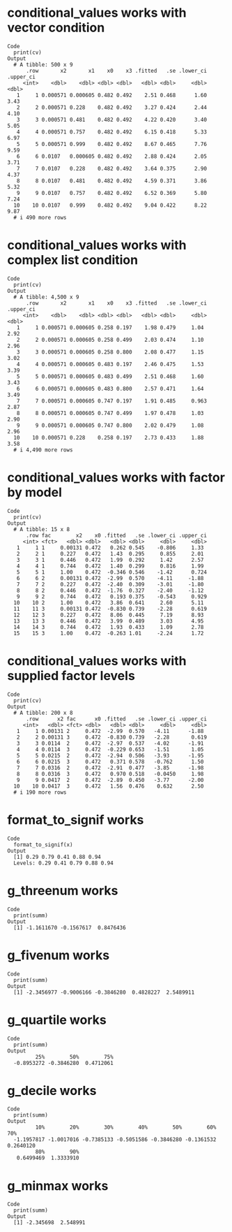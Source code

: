 # conditional_values works with vector condition

    Code
      print(cv)
    Output
      # A tibble: 500 x 9
          .row       x2       x1    x0    x3 .fitted   .se .lower_ci .upper_ci
         <int>    <dbl>    <dbl> <dbl> <dbl>   <dbl> <dbl>     <dbl>     <dbl>
       1     1 0.000571 0.000605 0.482 0.492    2.51 0.468      1.60      3.43
       2     2 0.000571 0.228    0.482 0.492    3.27 0.424      2.44      4.10
       3     3 0.000571 0.481    0.482 0.492    4.22 0.420      3.40      5.05
       4     4 0.000571 0.757    0.482 0.492    6.15 0.418      5.33      6.97
       5     5 0.000571 0.999    0.482 0.492    8.67 0.465      7.76      9.59
       6     6 0.0107   0.000605 0.482 0.492    2.88 0.424      2.05      3.71
       7     7 0.0107   0.228    0.482 0.492    3.64 0.375      2.90      4.37
       8     8 0.0107   0.481    0.482 0.492    4.59 0.371      3.86      5.32
       9     9 0.0107   0.757    0.482 0.492    6.52 0.369      5.80      7.24
      10    10 0.0107   0.999    0.482 0.492    9.04 0.422      8.22      9.87
      # i 490 more rows

# conditional_values works with complex list condition

    Code
      print(cv)
    Output
      # A tibble: 4,500 x 9
          .row       x2       x1    x0    x3 .fitted   .se .lower_ci .upper_ci
         <int>    <dbl>    <dbl> <dbl> <dbl>   <dbl> <dbl>     <dbl>     <dbl>
       1     1 0.000571 0.000605 0.258 0.197    1.98 0.479     1.04       2.92
       2     2 0.000571 0.000605 0.258 0.499    2.03 0.474     1.10       2.96
       3     3 0.000571 0.000605 0.258 0.800    2.08 0.477     1.15       3.02
       4     4 0.000571 0.000605 0.483 0.197    2.46 0.475     1.53       3.39
       5     5 0.000571 0.000605 0.483 0.499    2.51 0.468     1.60       3.43
       6     6 0.000571 0.000605 0.483 0.800    2.57 0.471     1.64       3.49
       7     7 0.000571 0.000605 0.747 0.197    1.91 0.485     0.963      2.87
       8     8 0.000571 0.000605 0.747 0.499    1.97 0.478     1.03       2.90
       9     9 0.000571 0.000605 0.747 0.800    2.02 0.479     1.08       2.96
      10    10 0.000571 0.228    0.258 0.197    2.73 0.433     1.88       3.58
      # i 4,490 more rows

# conditional_values works with factor by model

    Code
      print(cv)
    Output
      # A tibble: 15 x 8
          .row fac        x2    x0 .fitted   .se .lower_ci .upper_ci
         <int> <fct>   <dbl> <dbl>   <dbl> <dbl>     <dbl>     <dbl>
       1     1 1     0.00131 0.472   0.262 0.545    -0.806     1.33 
       2     2 1     0.227   0.472   1.43  0.295     0.855     2.01 
       3     3 1     0.446   0.472   1.99  0.292     1.42      2.57 
       4     4 1     0.744   0.472   1.40  0.299     0.816     1.99 
       5     5 1     1.00    0.472  -0.346 0.546    -1.42      0.724
       6     6 2     0.00131 0.472  -2.99  0.570    -4.11     -1.88 
       7     7 2     0.227   0.472  -2.40  0.309    -3.01     -1.80 
       8     8 2     0.446   0.472  -1.76  0.327    -2.40     -1.12 
       9     9 2     0.744   0.472   0.193 0.375    -0.543     0.929
      10    10 2     1.00    0.472   3.86  0.641     2.60      5.11 
      11    11 3     0.00131 0.472  -0.830 0.739    -2.28      0.619
      12    12 3     0.227   0.472   8.06  0.445     7.19      8.93 
      13    13 3     0.446   0.472   3.99  0.489     3.03      4.95 
      14    14 3     0.744   0.472   1.93  0.433     1.09      2.78 
      15    15 3     1.00    0.472  -0.263 1.01     -2.24      1.72 

# conditional_values works with supplied factor levels

    Code
      print(cv)
    Output
      # A tibble: 200 x 8
          .row      x2 fac      x0 .fitted   .se .lower_ci .upper_ci
         <int>   <dbl> <fct> <dbl>   <dbl> <dbl>     <dbl>     <dbl>
       1     1 0.00131 2     0.472  -2.99  0.570   -4.11      -1.88 
       2     2 0.00131 3     0.472  -0.830 0.739   -2.28       0.619
       3     3 0.0114  2     0.472  -2.97  0.537   -4.02      -1.91 
       4     4 0.0114  3     0.472  -0.229 0.653   -1.51       1.05 
       5     5 0.0215  2     0.472  -2.94  0.506   -3.93      -1.95 
       6     6 0.0215  3     0.472   0.371 0.578   -0.762      1.50 
       7     7 0.0316  2     0.472  -2.91  0.477   -3.85      -1.98 
       8     8 0.0316  3     0.472   0.970 0.518   -0.0450     1.98 
       9     9 0.0417  2     0.472  -2.89  0.450   -3.77      -2.00 
      10    10 0.0417  3     0.472   1.56  0.476    0.632      2.50 
      # i 190 more rows

# format_to_signif works

    Code
      format_to_signif(x)
    Output
      [1] 0.29 0.79 0.41 0.88 0.94
      Levels: 0.29 0.41 0.79 0.88 0.94

# g_threenum works

    Code
      print(summ)
    Output
      [1] -1.1611670 -0.1567617  0.8476436

# g_fivenum works

    Code
      print(summ)
    Output
      [1] -2.3456977 -0.9006166 -0.3846280  0.4828227  2.5489911

# g_quartile works

    Code
      print(summ)
    Output
             25%        50%        75% 
      -0.8953272 -0.3846280  0.4712061 

# g_decile works

    Code
      print(summ)
    Output
             10%        20%        30%        40%        50%        60%        70% 
      -1.1957817 -1.0017016 -0.7385133 -0.5051586 -0.3846280 -0.1361532  0.2640120 
             80%        90% 
       0.6499469  1.3333910 

# g_minmax works

    Code
      print(summ)
    Output
      [1] -2.345698  2.548991

